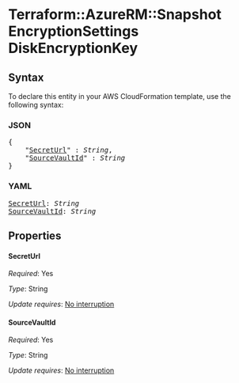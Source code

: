 # Terraform::AzureRM::Snapshot EncryptionSettings DiskEncryptionKey

## Syntax

To declare this entity in your AWS CloudFormation template, use the following syntax:

### JSON

<pre>
{
    "<a href="#secreturl" title="SecretUrl">SecretUrl</a>" : <i>String</i>,
    "<a href="#sourcevaultid" title="SourceVaultId">SourceVaultId</a>" : <i>String</i>
}
</pre>

### YAML

<pre>
<a href="#secreturl" title="SecretUrl">SecretUrl</a>: <i>String</i>
<a href="#sourcevaultid" title="SourceVaultId">SourceVaultId</a>: <i>String</i>
</pre>

## Properties

#### SecretUrl

_Required_: Yes

_Type_: String

_Update requires_: [No interruption](https://docs.aws.amazon.com/AWSCloudFormation/latest/UserGuide/using-cfn-updating-stacks-update-behaviors.html#update-no-interrupt)

#### SourceVaultId

_Required_: Yes

_Type_: String

_Update requires_: [No interruption](https://docs.aws.amazon.com/AWSCloudFormation/latest/UserGuide/using-cfn-updating-stacks-update-behaviors.html#update-no-interrupt)

